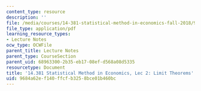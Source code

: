 ```yaml
---
content_type: resource
description: ''
file: /media/courses/14-381-statistical-method-in-economics-fall-2018/9684a62ef140ffcfb3258bce01b460bc_MIT14_381F18_lec2.pdf
file_type: application/pdf
learning_resource_types:
- Lecture Notes
ocw_type: OCWFile
parent_title: Lecture Notes
parent_type: CourseSection
parent_uid: 68963300-2b35-eb17-08ef-d568a08d5335
resourcetype: Document
title: '14.381 Statistical Method in Economics, Lec 2: Limit Theorems'
uid: 9684a62e-f140-ffcf-b325-8bce01b460bc
---
```

